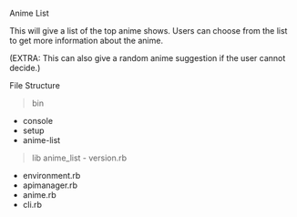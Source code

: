 Anime List

This will give a list of the top anime shows. Users can choose from the list to get more information about the anime.

(EXTRA: This can also give a random anime suggestion if the user cannot decide.)

File Structure

> bin
  - console
  - setup
  - anime-list
> lib
  > anime_list
    - version.rb
  - environment.rb
  - apimanager.rb
  - anime.rb
  - cli.rb
  
